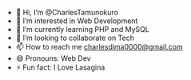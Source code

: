 - 👋 Hi, I’m @CharlesTamunokuro
- 👀 I’m interested in Web Development
- 🌱 I’m currently learning PHP and MySQL
- 💞️ I’m looking to collaborate on Tech
- 📫 How to reach me charlesdima0000@gmail.com
- 😄 Pronouns: Web Dev
- ⚡ Fun fact: I Love Lasagina

<!---
CharlesTamunokuro/CharlesTamunokuro is a ✨ special ✨ repository because its `README.md` (this file) appears on your GitHub profile.
You can click the Preview link to take a look at your changes.
--->
